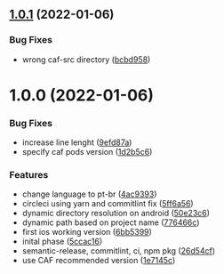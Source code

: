 ## [1.0.1](https://github.com/onz-software/expo-combateafraude/compare/v1.0.0...v1.0.1) (2022-01-06)


### Bug Fixes

* wrong caf-src directory ([bcbd958](https://github.com/onz-software/expo-combateafraude/commit/bcbd958e621127e7bf438d2e6728bc5278ef09db))

# 1.0.0 (2022-01-06)


### Bug Fixes

* increase line lenght ([9efd87a](https://github.com/onz-software/expo-combateafraude/commit/9efd87a066fdbc59cf6feabd57c52ad536fba11b))
* specify caf pods version ([1d2b5c6](https://github.com/onz-software/expo-combateafraude/commit/1d2b5c6c302609967fcd044feb6d3bc520650e60))


### Features

* change language to pt-br ([4ac9393](https://github.com/onz-software/expo-combateafraude/commit/4ac93932c4bf93b537cfac5d0b91a1c04bde75a0))
* circleci using yarn and commitlint fix ([5ff6a56](https://github.com/onz-software/expo-combateafraude/commit/5ff6a56959e1aa7c52253b7040469ac73d214242))
* dynamic directory resolution on android ([50e23c6](https://github.com/onz-software/expo-combateafraude/commit/50e23c68837c78d02e1afe2216aea63ba118065a))
* dynamic path based on project name ([776466c](https://github.com/onz-software/expo-combateafraude/commit/776466c12d1b676833f57429a700957f55102915))
* first ios working version ([6bb5399](https://github.com/onz-software/expo-combateafraude/commit/6bb5399b9fd5b9ba715f3a4b74722858381495b8))
* inital phase ([5ccac16](https://github.com/onz-software/expo-combateafraude/commit/5ccac163be0e5898e0a6b31807bc5701252fd92a))
* semantic-release, commitlint, ci, npm pkg ([26d54cf](https://github.com/onz-software/expo-combateafraude/commit/26d54cf46d930b4d71c0fda5f50a45da061b2c10))
* use CAF recommended version ([1e7145c](https://github.com/onz-software/expo-combateafraude/commit/1e7145c587ce953974b4ccb19ec997a9acb62f54))
